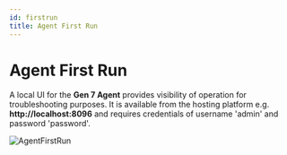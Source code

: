 ```yaml
---
id: firstrun
title: Agent First Run
---
```


# Agent First Run

A local UI for the **Gen 7 Agent** provides visibility of operation for troubleshooting purposes. It is available from the hosting platform e.g. **http://localhost:8096** and requires credentials of username 'admin' and password 'password'.

![AgentFirstRun](/img/changetracker/install/AgentFirstRun.png "AgentFirstRun")